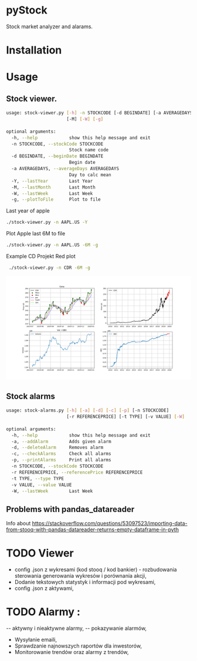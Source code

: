 # pyStock
Stock market analyzer and alarams.

# Installation 

# Usage

## Stock viewer.

```bash
usage: stock-viewer.py [-h] -n STOCKCODE [-d BEGINDATE] [-a AVERAGEDAYS] [-Y]
                       [-M] [-W] [-g]

optional arguments:
  -h, --help            show this help message and exit
  -n STOCKCODE, --stockCode STOCKCODE
                        Stock name code
  -d BEGINDATE, --beginDate BEGINDATE
                        Begin date
  -a AVERAGEDAYS, --averageDays AVERAGEDAYS
                        Day to calc mean
  -Y, --lastYear        Last Year
  -M, --lastMonth       Last Month
  -W, --lastWeek        Last Week
  -g, --plotToFile      Plot to file
```

Last year of apple 
```bash
./stock-viewer.py -n AAPL.US -Y
```

Plot Apple last 6M to file
```bash
./stock-viewer.py -n AAPL.US -6M -g
```

Example CD Projekt Red plot
```bash
 ./stock-viewer.py -n CDR -6M -g
```
![CDPR image](doc/CDR.2020-01-02plot.png)



## Stock alarms

```bash
usage: stock-alarms.py [-h] [-a] [-d] [-c] [-p] [-n STOCKCODE]
                       [-r REFERENCEPRICE] [-t TYPE] [-v VALUE] [-W]

optional arguments:
  -h, --help            show this help message and exit
  -a, --addAlarm        Adds given alarm
  -d, --deleteAlarm     Removes alarm
  -c, --checkAlarms     Check all alarms
  -p, --printAlarms     Print all alarms
  -n STOCKCODE, --stockCode STOCKCODE
  -r REFERENCEPRICE, --referencePrice REFERENCEPRICE
  -t TYPE, --type TYPE
  -v VALUE, --value VALUE
  -W, --lastWeek        Last Week
```


## Problems with pandas_datareader
Info about
https://stackoverflow.com/questions/53097523/importing-data-from-stooq-with-pandas-datareader-returns-empty-dataframe-in-pyth

# TODO Viewer
- config .json z wykresami (kod stooq / kod bankier) - rozbudowania sterowania generowania wykresów i porównania akcji,
- Dodanie tekstowych statystyk i informacji pod wykresami,
- config .json z aktywami,

# TODO Alarmy : 
 -- aktywny i nieaktywne alarmy,
 -- pokazywanie alarmów,
- Wysyłanie emaili,
- Sprawdzanie najnowszych raportów dla inwestorów,
- Monitorowanie trendów oraz alarmy z trendów,


